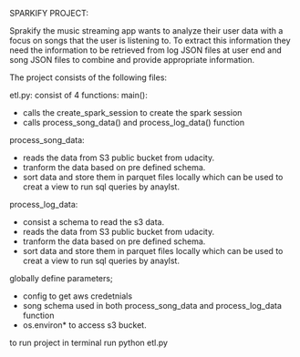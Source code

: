 SPARKIFY PROJECT:

Sprakify the music streaming app wants to analyze their user data with a focus on songs that the user is listening to.
To extract this information they need the information to be retrieved from log JSON files at user end and song JSON files to combine and provide appropriate information.



The project consists of the following files:


 etl.py: 
consist of 4 functions:
 main():
 - calls the create_spark_session to create the spark session  
 - calls process_song_data() and process_log_data() function
 
 process_song_data: 
- reads the data from S3 public bucket from udacity.
- tranform the data based on pre defined schema.
- sort data and store them in parquet files locally which can be used to creat a view to run sql queries by anaylst.
 
 process_log_data:
 - consist a schema to read the s3 data.
 - reads the data from S3 public bucket from udacity.
- tranform the data based on pre defined schema.
- sort data and store them in parquet files locally which can be used to creat a view to run sql queries by anaylst.


globally define parameters;
 - config to get aws credetnials
 - song schema used in both process_song_data and process_log_data function
-  os.environ* to access s3 bucket.

to run project in terminal run python etl.py


